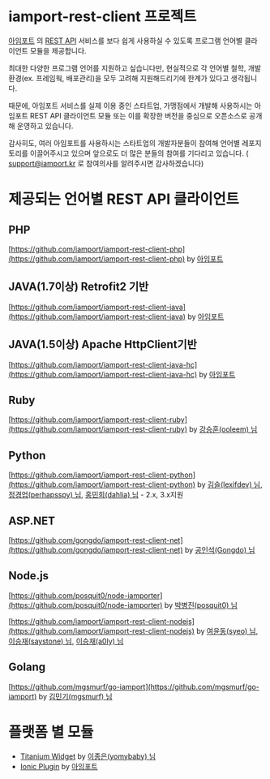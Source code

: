 # iamport-rest-client 프로젝트
[아임포트](http://www.iamport.kr) 의 [REST API](https://api.iamport.kr) 서비스를 보다 쉽게 사용하실 수 있도록 프로그램 언어별 클라이언트 모듈을 제공합니다.

최대한 다양한 프로그램 언어를 지원하고 싶습니다만, 현실적으로 각 언어별 철학, 개발환경(ex. 프레임웍, 배포관리)을 모두 고려해 지원해드리기에 한계가 있다고 생각됩니다.   

때문에, 아임포트 서비스를 실제 이용 중인 스타트업, 가맹점에서 개발해 사용하시는 아임포트 REST API 클라이언트 모듈 또는 이를 확장한 버전을 중심으로 오픈소스로 공개해 운영하고 있습니다.

감사히도, 여러 아임포트를 사용하시는 스타트업의 개발자분들이 참여해 언어별 레포지토리를 이끌어주시고 있으며 앞으로도 더 많은 분들의 참여를 기다리고 있습니다. ( support@iamport.kr 로 참여의사를 알려주시면 감사하겠습니다)

# 제공되는 언어별 REST API 클라이언트

## PHP
[https://github.com/iamport/iamport-rest-client-php](https://github.com/iamport/iamport-rest-client-php) by [아임포트](https://github.com/iamport)

## JAVA(1.7이상) Retrofit2 기반  
[https://github.com/iamport/iamport-rest-client-java](https://github.com/iamport/iamport-rest-client-java) by [아임포트](https://github.com/iamport)

## JAVA(1.5이상) Apache HttpClient기반  
[https://github.com/iamport/iamport-rest-client-java-hc](https://github.com/iamport/iamport-rest-client-java-hc) by [아임포트](https://github.com/iamport)

## Ruby
[https://github.com/iamport/iamport-rest-client-ruby](https://github.com/iamport/iamport-rest-client-ruby) by [강승훈(ooleem) 님](https://github.com/ooleem)

## Python
[https://github.com/iamport/iamport-rest-client-python](https://github.com/iamport/iamport-rest-client-python) by [김슬(lexifdev) 님](https://github.com/lexifdev), [정경업(perhapsspy) 님](https://github.com/perhapsspy), [홍민희(dahlia) 님](https://github.com/dahlia) - 2.x, 3.x지원

## ASP.NET
[https://github.com/gongdo/iamport-rest-client-net](https://github.com/gongdo/iamport-rest-client-net) by [공인석(Gongdo) 님](https://github.com/gongdo)

## Node.js
[https://github.com/posquit0/node-iamporter](https://github.com/posquit0/node-iamporter) by [박병진(posquit0) 님](https://github.com/posquit0)  

[https://github.com/iamport/iamport-rest-client-nodejs](https://github.com/iamport/iamport-rest-client-nodejs) by [여윤동(syeo) 님](https://github.com/syeo), [이승재(saystone) 님](https://github.com/saystone), [이승재(a0ly) 님](https://github.com/a0ly)  

## Golang
[https://github.com/mgsmurf/go-iamport](https://github.com/mgsmurf/go-iamport) by [김민기(mgsmurf) 님](https://github.com/mgsmurf)


# 플랫폼 별 모듈
* [Titanium Widget](https://github.com/yomybaby/ti.iamport.example) by [이종은(yomybaby) 님](https://github.com/yomybaby)
* [Ionic Plugin](https://github.com/iamport/iamport-ionic) by [아임포트](https://github.com/iamport)